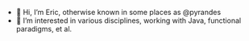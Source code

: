 - 👋 Hi, I’m Eric, otherwise known in some places as @pyrandes
- 👀 I’m interested in various disciplines, working with Java, functional paradigms, et al.

<!---
pyrandes/pyrandes is a ✨ special ✨ repository because its `README.md` (this file) appears on your GitHub profile.
You can click the Preview link to take a look at your changes.
--->
